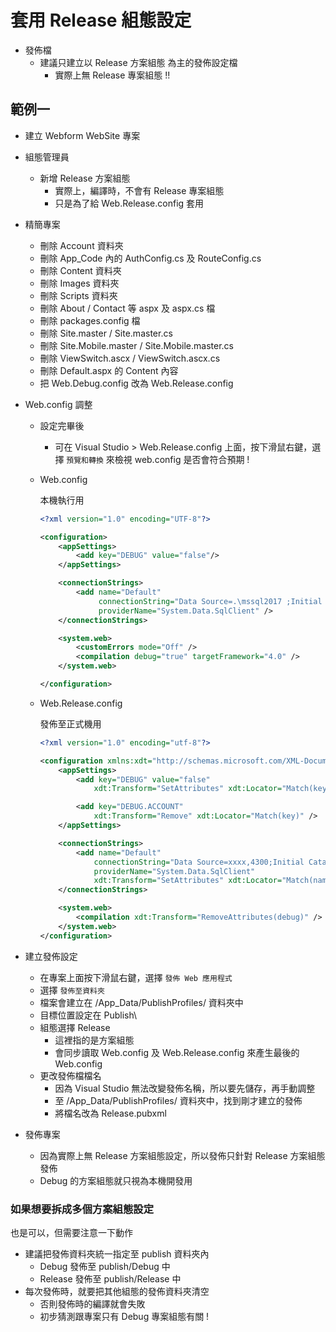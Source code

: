 # 套用 Release 組態設定

-   發佈檔
    -   建議只建立以 Release 方案組態 為主的發佈設定檔
        -   實際上無 Release 專案組態 !!

## 範例一

-   建立 Webform WebSite 專案
-   組態管理員
    -   新增 Release 方案組態
        -   實際上，編譯時，不會有 Release 專案組態
        -   只是為了給 Web.Release.config 套用
-   精簡專案
    -   刪除 Account 資料夾
    -   刪除 App_Code 內的 AuthConfig.cs 及 RouteConfig.cs
    -   刪除 Content 資料夾
    -   刪除 Images 資料夾
    -   刪除 Scripts 資料夾
    -   刪除 About / Contact 等 aspx 及 aspx.cs 檔
    -   刪除 packages.config 檔
    -   刪除 Site.master / Site.master.cs
    -   刪除 Site.Mobile.master / Site.Mobile.master.cs
    -   刪除 ViewSwitch.ascx / ViewSwitch.ascx.cs
    -   刪除 Default.aspx 的 Content 內容
    -   把 Web.Debug.config 改為 Web.Release.config

-   Web.config 調整

    -   設定完畢後
        -   可在 Visual Studio > Web.Release.config 上面，按下滑鼠右鍵，選擇 `預覽和轉換` 來檢視 web.config 是否會符合預期 !


    -   Web.config

        本機執行用

        ```xml
        <?xml version="1.0" encoding="UTF-8"?>

        <configuration>
            <appSettings>
                <add key="DEBUG" value="false"/>
            </appSettings>

            <connectionStrings>
                <add name="Default"
                     connectionString="Data Source=.\mssql2017 ;Initial Catalog=xxxx ;Trusted_Connection=True;MultipleActiveResultSets=true"
                     providerName="System.Data.SqlClient" />
            </connectionStrings>

            <system.web>
                <customErrors mode="Off" />
                <compilation debug="true" targetFramework="4.0" />
            </system.web>

        </configuration>
        ```

    -   Web.Release.config

        發佈至正式機用

        ```xml
        <?xml version="1.0" encoding="utf-8"?>

        <configuration xmlns:xdt="http://schemas.microsoft.com/XML-Document-Transform">
            <appSettings>
                <add key="DEBUG" value="false"
                    xdt:Transform="SetAttributes" xdt:Locator="Match(key)" />

                <add key="DEBUG.ACCOUNT"
                    xdt:Transform="Remove" xdt:Locator="Match(key)" />
            </appSettings>

            <connectionStrings>
                <add name="Default"
                    connectionString="Data Source=xxxx,4300;Initial Catalog=xxxx ;User ID=xxxx;Password=xxxx;Trusted_Connection=false;"
                    providerName="System.Data.SqlClient"
                    xdt:Transform="SetAttributes" xdt:Locator="Match(name)"/>
            </connectionStrings>

            <system.web>
                <compilation xdt:Transform="RemoveAttributes(debug)" />
            </system.web>
        </configuration>
        ```

-   建立發佈設定

    -   在專案上面按下滑鼠右鍵，選擇 `發佈 Web 應用程式`
    -   選擇 `發佈至資料夾`
    -   檔案會建立在 /App_Data/PublishProfiles/ 資料夾中
    -   目標位置設定在 Publish\
    -   組態選擇 Release
        -   這裡指的是方案組態
        -   會同步讀取 Web.config 及 Web.Release.config 來產生最後的 Web.config
    -   更改發佈檔檔名
        -   因為 Visual Studio 無法改變發佈名稱，所以要先儲存，再手動調整
        -   至 /App_Data/PublishProfiles/ 資料夾中，找到剛才建立的發佈
        -   將檔名改為 Release.pubxml

-   發佈專案

    -   因為實際上無 Release 方案組態設定，所以發佈只針對 Release 方案組態發佈
    -   Debug 的方案組態就只視為本機開發用

### 如果想要拆成多個方案組態設定

也是可以，但需要注意一下動作

-   建議把發佈資料夾統一指定至 publish 資料夾內
    -   Debug 發佈至 publish/Debug 中
    -   Release 發佈至 publish/Release 中
-   每次發佈時，就要把其他組態的發佈資料夾清空
    -   否則發佈時的編譯就會失敗
    -   初步猜測跟專案只有 Debug 專案組態有關 !
